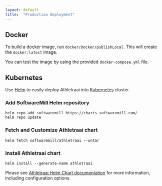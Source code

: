 ```yaml
---
layout: default
title:  "Production deployment"
---
```


## Docker

To build a docker image, run `docker/Docker/publishLocal`. This will create the `docker:latest` image.

You can test the image by using the provided `docker-compose.yml` file.

## Kubernetes

Use [Helm](https://helm.sh/) to easily deploy Athletraai into [Kubernetes](https://kubernetes.io/) cluster.

### Add SoftwareMill Helm repository

```
helm repo add softwaremill https://charts.softwaremill.com/
helm repo update
```

### Fetch and Customize Athletraai chart

```
helm fetch softwaremill/athletraai --untar
```

### Install Athletraai chart

```
helm install --generate-name athletraai
```

Please see [Athletraai Helm Chart
documentation](https://github.com/softwaremill/athletraai/blob/master/helm/athletraai/README.md) for more information,
including configuration options.
